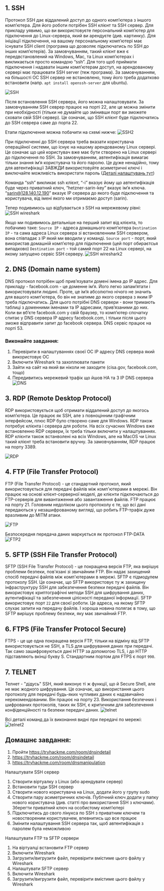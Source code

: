 ## 1. SSH
Протокол SSH дає віддалений доступ до одного компʼютера з іншого компʼютера. Для його роботи потрібен SSH клієнт та SSH сервер. Для прикладу уявимо, що ви використовуєте персональний компʼютер для підключення до Linux-сервера, який ви арендуєте (див. картинку). 
Для ініціації підключення, на вашому персональному компʼютері має існувати SSH client (програма що дозволяє підключатись по SSH до інших компʼютерів). За замовчуванням, такий клієнт вже є передвстановлений на Windows, Mac, та Linux компʼютерах і викликається просто командою “ssh”. 
Для того щоб приймати підключення і надавати іншим компʼютерам доступ, на арендованому сервері має працювати SSH server (теж програма). За замовчуванням, на більшості ОС SSH сервер не встановлено, тому його треба додатково встановити (напр. `apt install openssh-server` для ubuntu).

![SSH](https://github.com/sarin00/Course1-Intro-to-Cybersecruity/blob/main/%D1%8F%D0%94%D0%BE%D0%B4%D0%B0%D1%82%D0%BA%D0%BE%D0%B2%D1%96%20%D0%BC%D0%B0%D1%82%D0%B5%D1%80%D1%96%D0%B0%D0%BB%D0%B8/ssh.png)


Після встановлення SSH сервера, його можна налаштовувати. За замовчуванням SSH севрер працює на порті 22, але це можна змінити при необхідності (тільки не думайте що змінивши порт ви зможете сховати свій SSH сервер). Це означає, що SSH клієнт буде підключатись до SSH севрера саме до порта 22. 

Етапи підключення можна побачити на схемі нижче:
![SSH2](https://github.com/sarin00/Course1-Intro-to-Cybersecruity/blob/main/%D1%8F%D0%94%D0%BE%D0%B4%D0%B0%D1%82%D0%BA%D0%BE%D0%B2%D1%96%20%D0%BC%D0%B0%D1%82%D0%B5%D1%80%D1%96%D0%B0%D0%BB%D0%B8/ssh2.png)

При підключенні до SSH сервера треба вказати користувача операційної системи, що існує на нашому арендованому Linux сервері. Це означає що цей користувач вже має бути створено на Linux сервері до підключення по SSH. За замовчуванням, автентифікація вимагає тільки знання імʼя користувача та його паролю. Це дуже ненадійно, тому для автентифікації ЗАВЖДИ використовуйте асиметричні ключі і виключайте можливість використати пароль ([Деталі налаштувань тут](https://www.digitalocean.com/community/tutorials/how-to-configure-ssh-key-based-authentication-on-a-linux-server))

Команда “ssh” викликає ssh клієнт, “-i” вказує йому що автентифікація буде через приватний ключ, “hetzner-sarin-key” вказує імʼя ключа. “sarin@128.140.12.190” вказує IP сервера до якого буде підключення та користувача, від імені якого ми отримаємо доступ (sarin). 

Тепер подивимось що відбувається з SSH на мережевому рівні:
![SSH wireshark](https://github.com/sarin00/Course1-Intro-to-Cybersecruity/blob/main/%D1%8F%D0%94%D0%BE%D0%B4%D0%B0%D1%82%D0%BA%D0%BE%D0%B2%D1%96%20%D0%BC%D0%B0%D1%82%D0%B5%D1%80%D1%96%D0%B0%D0%BB%D0%B8/ssh3.png)

Якщо ми подивимось детальніше на перший запит від клієнта, то побачимо таке:
`Source IP` - адреса домашнього компʼютера
`Destination IP` - та сама адреса Linux сервера зі встановленним SSH сервером, вона співпадає з IP який ми вводили у команді. 
`Source port` - порт, який використав домашній компʼютер для підключення (цей порт обираєтсья випадково)
`Destination port` - той самий порт 22 на Linux сервері, на якому запущено сервіс SSH серверу. 
![SSH wireshark2](https://github.com/sarin00/Course1-Intro-to-Cybersecruity/blob/main/%D1%8F%D0%94%D0%BE%D0%B4%D0%B0%D1%82%D0%BA%D0%BE%D0%B2%D1%96%20%D0%BC%D0%B0%D1%82%D0%B5%D1%80%D1%96%D0%B0%D0%BB%D0%B8/ssh4.png)

## 2. DNS (Domain name system)
DNS протокол потрібен щоб привʼязувати домені імена до IP адрес. Для прикладу - facebook.com - це доменне імʼя. Його легко запамʼятати і використовувати людині. Проте, це імʼя абсолютно нічого не значить для вашого компʼютера, бо він не знатиме до якого сервера з яким IP треба підключатись. Для цього потрібні DNS сервери - вони тримають таблиці з доменними іменами та IP адресами, привʼязаними до них. Коли ви вбʼєте facebook.com у свій браузер, то компʼютер спочатку спитає у DNS сервера IP адресу facebook.com, і тільки після цього зможе відправити запит до facebook сервера. DNS сервіс працює на порті 53. 

### Виконайте завдання:
1. Перевірити в налаштуваннях своєї ОС IP адресу DNS сервера який використовує ОС
2. Включити Wireshark та захоплювати пакети
3. Зайти на сайт на який ви ніколи не заходите (cisa.gov, facebook.com, тощо)
4. Передивитись мережевий трафік що йшов НА та З IP DNS сервера
![DNS](https://github.com/sarin00/Course1-Intro-to-Cybersecruity/blob/main/%D1%8F%D0%94%D0%BE%D0%B4%D0%B0%D1%82%D0%BA%D0%BE%D0%B2%D1%96%20%D0%BC%D0%B0%D1%82%D0%B5%D1%80%D1%96%D0%B0%D0%BB%D0%B8/DNS.png)

## 3. RDP (Remote Desktop Protocol)
RDP використовується щоб отримати віддалений доступ до якогось компʼютера. Це працює як SSH, але з повноцінним графічним інтерфейсом, плюс RDP було створено саме для Windows. RDP також потребує клієнта і сервера для роботи. На всіх сучасних Windows вже встановленно RDP сервери, їх треба тільки включити у налаштуваннях. RDP клієнти також встанволені на всіх Windows, але на MacOS чи Linux такий клієнт треба встановити вручну. За замовчуванням, RDP працює на порту 3389. 

![RDP](https://github.com/sarin00/Course1-Intro-to-Cybersecruity/blob/main/%D1%8F%D0%94%D0%BE%D0%B4%D0%B0%D1%82%D0%BA%D0%BE%D0%B2%D1%96%20%D0%BC%D0%B0%D1%82%D0%B5%D1%80%D1%96%D0%B0%D0%BB%D0%B8/RDP.png)

## 4. FTP (File Transfer Protocol)
FTP (File Transfer Protocol) - це стандартний протокол, який використовується для передачі файлів між комп'ютерами в мережі. Він працює на основі клієнт-серверної моделі, де клієнти підключаються до FTP-серверів для вивантаження або завантаження файлів. FTP працює на порту 21. Головним недоліком цього протоколу є те, що всі дані передаються у незашифрованому вигляді, що робить FTP-трафік дуже вразливим до MITM атаки.

![FTP](https://github.com/sarin00/Course1-Intro-to-Cybersecruity/blob/main/%D1%8F%D0%94%D0%BE%D0%B4%D0%B0%D1%82%D0%BA%D0%BE%D0%B2%D1%96%20%D0%BC%D0%B0%D1%82%D0%B5%D1%80%D1%96%D0%B0%D0%BB%D0%B8/FTP1.png)

Безпосередня передача даних маркується як протокол FTP-DATA
![FTP2](https://github.com/sarin00/Course1-Intro-to-Cybersecruity/blob/main/%D1%8F%D0%94%D0%BE%D0%B4%D0%B0%D1%82%D0%BA%D0%BE%D0%B2%D1%96%20%D0%BC%D0%B0%D1%82%D0%B5%D1%80%D1%96%D0%B0%D0%BB%D0%B8/FTP2.png)

## 5. SFTP (SSH File Transfer Protocol)
SFTP (SSH File Transfer Protocol) - це покращена версія FTP, яка вирішує проблеми безпеки, пов'язані зі звичайним FTP. Він надає захищений спосіб передачі файлів між комп'ютерами в мережі. SFTP є підмодулем протоколу SSH. Це означає, що SFTP використовує ту ж захищену інфраструктуру SSH для забезпечення безпеки передачі файлів. Він використовує криптографічні методи SSH для шифрування даних, аутентифікації та забезпечення цілісності переданої інформації.
SFTP використовує порт `22` для своєї роботи. Це адреса, на якому SFTP слухає запити на передачу файлів. І хороша новина полягає в тому, що SFTP вирішує проблему безпеки, яку має звичайний FTP.

## 6. FTPS (File Transfer Protocol Secure)
FTPS - це ще одна покращена версія FTP, тільки на відміну від SFTP використовується не SSH, а TLS для шифрування даних при передачі. Так само зашифровуються дані HTTP за допомогою TLS, і до HTTP підставляють вкінці букву S. Стандартним портом для FTPS є порт `990`.

## 7. TELNET
Телнет - "дідусь" SSH, який виконує ті ж функції, що й Secure Shell, але не має жодного шифрування. Це означає, що використання цього протоколу для передачі будь-яких чутливих даних є надзвичайно нерекомендованим. Він працює на порту 23. Використання безпечних і шифрованих протоколів, таких як SSH, є критичним для забезпечення конфіденційності та безпеки передачі даних.
![telnet](https://github.com/sarin00/Course1-Intro-to-Cybersecruity/blob/main/%D1%8F%D0%94%D0%BE%D0%B4%D0%B0%D1%82%D0%BA%D0%BE%D0%B2%D1%96%20%D0%BC%D0%B0%D1%82%D0%B5%D1%80%D1%96%D0%B0%D0%BB%D0%B8/Telnet.png)

Всі деталі команд да їх виконання видні при передачі по мережі:
![telnet2](https://github.com/sarin00/Course1-Intro-to-Cybersecruity/blob/main/%D1%8F%D0%94%D0%BE%D0%B4%D0%B0%D1%82%D0%BA%D0%BE%D0%B2%D1%96%20%D0%BC%D0%B0%D1%82%D0%B5%D1%80%D1%96%D0%B0%D0%BB%D0%B8/Telnet2.png)

## Домашнє завдання:
1. Пройти https://tryhackme.com/room/dnsindetail
2. https://tryhackme.com/room/dnsindetail
3. https://tryhackme.com/room/dnsmanipulation

Налаштувати SSH сервер
1. Створити віртуалку з Linux (або арендувати сервер)
2. Встановити туди SSH сервер
3. Створити нового користувача на Linux, додати його у групу sudo
4. Створити пару асиметричних ключів. Публчний ключ додати у папку нового користувача (див. статті про використання SSH з ключами). Зберегти приватний ключ на особистому комп’ютері
5. Підключитись до свого лінукса по SSH з приватним ключем та новоствореним користувачем, впевнитись що все працює
6. Змінити налаштування SSH сервера так, щоб автентифікація з паролем була неможливою

Налаштувати FTP та SFTP сервери
1. На віртуалці встановити FTP сервер
2. Включити Wireshark
3. Загрузити/вигрузити файл, перевірити вмістиме цього файлу у Wireshark
4. Налаштувати SFTP сервер
5. Включити Wireshark
6. Загрузити/вигрузити файл, перевірити вмістиме цього файлу у Wireshark




